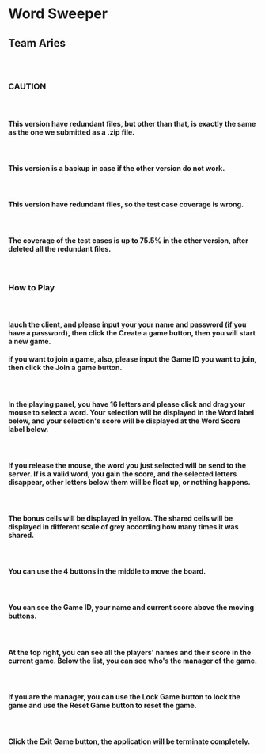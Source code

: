 # Word Sweeper
## Team Aries
### <br>
### <bold>CAUTION
#### <br>
#### This version have redundant files, but other than that, is exactly the same as the one we submitted as a .zip file.
#### <br>
#### This version is a backup in case if the other version do not work.
#### <br>
#### This version have redundant files, so the test case coverage is wrong.
#### <br>
#### The coverage of the test cases is up to 75.5% in the other version, after deleted all the redundant files.
#### <br>
### <bold>How to Play
#### <br>
#### lauch the client, and please input your your name and password (if you have a password), then click the Create a game button, then you will start a new game.
#### if you want to join a game, also, please input the Game ID you want to join, then click the Join a game button.
#### <br>
#### In the playing panel, you have 16 letters and please click and drag your mouse to select a word. Your selection will be displayed in the Word label below, and your selection's score will be displayed at the Word Score label below.
#### <br>
#### If you release the mouse, the word you just selected will be send to the server. If is a valid word, you gain the score, and the selected letters disappear, other letters below them will be float up, or nothing happens.
#### <br>
#### The bonus cells will be displayed in yellow. The shared cells will be displayed in different scale of grey according how many times it was shared.
#### <br>
#### You can use the 4 buttons in the middle to move the board.
#### <br>
#### You can see the Game ID, your name and current score above the moving buttons.
#### <br>
#### At the top right, you can see all the players' names and their score in the current game. Below the list, you can see who's the manager of the game.
#### <br>
#### If you are the manager, you can use the Lock Game button to lock the game and use the Reset Game button to reset the game.
#### <br>
#### Click the Exit Game button, the application will be terminate completely.